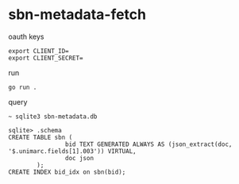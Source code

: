 # sbn-metadata-fetch


oauth keys
```
export CLIENT_ID=
export CLIENT_SECRET=
```

run

```
go run .
```

query

```
~ sqlite3 sbn-metadata.db

sqlite> .schema
CREATE TABLE sbn (
                bid TEXT GENERATED ALWAYS AS (json_extract(doc, '$.unimarc.fields[1].003')) VIRTUAL, 
                doc json
        );
CREATE INDEX bid_idx on sbn(bid);

```
